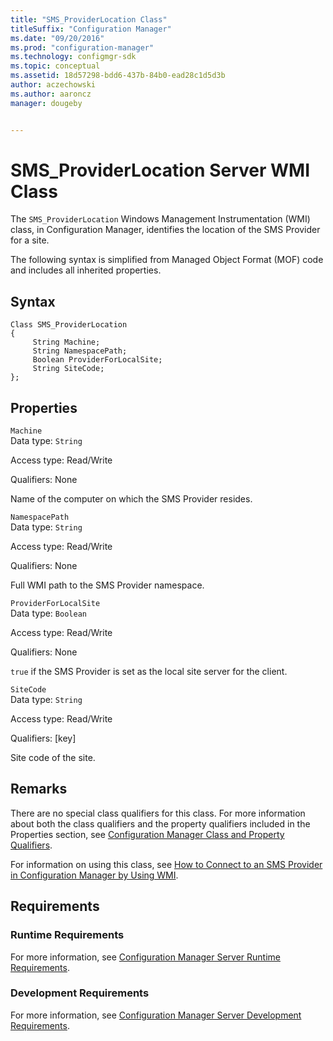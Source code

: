 ```yaml
---
title: "SMS_ProviderLocation Class"
titleSuffix: "Configuration Manager"
ms.date: "09/20/2016"
ms.prod: "configuration-manager"
ms.technology: configmgr-sdk
ms.topic: conceptual
ms.assetid: 18d57298-bdd6-437b-84b0-ead28c1d5d3b
author: aczechowski
ms.author: aaroncz
manager: dougeby


---
```

# SMS_ProviderLocation Server WMI Class
The `SMS_ProviderLocation` Windows Management Instrumentation (WMI) class, in Configuration Manager, identifies the location of the SMS Provider for a site.  

 The following syntax is simplified from Managed Object Format (MOF) code and includes all inherited properties.  

## Syntax  

```  
Class SMS_ProviderLocation   
{  
     String Machine;  
     String NamespacePath;  
     Boolean ProviderForLocalSite;  
     String SiteCode;  
};  
```  

## Properties  
 `Machine`  
 Data type: `String`  

 Access type: Read/Write  

 Qualifiers: None  

 Name of the computer on which the SMS Provider resides.  

 `NamespacePath`  
 Data type: `String`  

 Access type: Read/Write  

 Qualifiers: None  

 Full WMI path to the SMS Provider namespace.  

 `ProviderForLocalSite`  
 Data type: `Boolean`  

 Access type: Read/Write  

 Qualifiers: None  

 `true` if the SMS Provider is set as the local site server for the client.  

 `SiteCode`  
 Data type: `String`  

 Access type: Read/Write  

 Qualifiers: [key]  

 Site code of the site.  

## Remarks  
 There are no special class qualifiers for this class. For more information about both the class qualifiers and the property qualifiers included in the Properties section, see [Configuration Manager Class and Property Qualifiers](../../../develop/reference/misc/class-and-property-qualifiers.md).  

 For information on using this class, see [How to Connect to an SMS Provider in Configuration Manager by Using WMI](../../../develop/core/understand/how-to-connect-to-an-sms-provider-in-configuration-manager-by-using-wmi.md).  

## Requirements  

### Runtime Requirements  
 For more information, see [Configuration Manager Server Runtime Requirements](../../../develop/core/reqs/server-runtime-requirements.md).  

### Development Requirements  
 For more information, see [Configuration Manager Server Development Requirements](../../../develop/core/reqs/server-development-requirements.md).  
